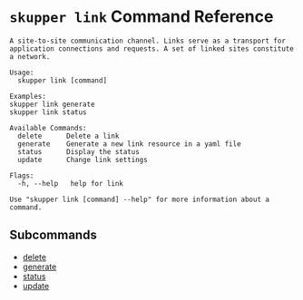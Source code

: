 # `skupper link` Command Reference

```
A site-to-site communication channel. Links serve as a transport for application connections and requests. A set of linked sites constitute a network.

Usage:
  skupper link [command]

Examples:
skupper link generate
skupper link status

Available Commands:
  delete      Delete a link
  generate    Generate a new link resource in a yaml file
  status      Display the status
  update      Change link settings

Flags:
  -h, --help   help for link

Use "skupper link [command] --help" for more information about a command.
```

## Subcommands
- [delete](./skupper_link_delete.md)
- [generate](./skupper_link_generate.md)
- [status](./skupper_link_status.md)
- [update](./skupper_link_update.md)
